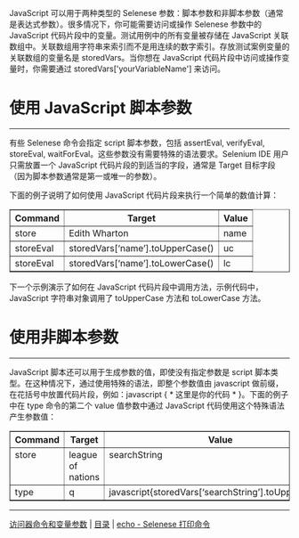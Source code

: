 JavaScript 可以用于两种类型的 Selenese 参数：脚本参数和非脚本参数（通常是表达式参数）。很多情况下，你可能需要访问或操作 Selenese 参数中的JavaScript 代码片段中的变量。测试用例中的所有变量被存储在 JavaScript 关联数组中。关联数组用字符串来索引而不是用连续的数字索引。存放测试案例变量的关联数组的变量名是 storedVars。当你想在 JavaScript 代码片段中访问或操作变量时，你需要通过 storedVars['yourVariableName'] 来访问。

# 使用 JavaScript 脚本参数

---
有些 Selenese 命令会指定 script 脚本参数，包括 assertEval, verifyEval, storeEval, waitForEval。这些参数没有需要特殊的语法要求。Selenium IDE 用户只需放置一个 JavaScript 代码片段的到适当的字段，通常是 Target 目标字段（因为脚本参数通常是第一或唯一的参数）。

下面的例子说明了如何使用 JavaScript 代码片段来执行一个简单的数值计算：

<table class="docutils" border="1">
<thead valign="bottom">
<tr class="row-odd"><th class="head"><strong>Command</strong></th>
<th class="head"><strong>Target</strong></th>
<th class="head"><strong>Value</strong></th>
</tr>
</thead>
<tbody valign="top">
<tr class="row-even"><td>store</td>
<td>Edith Wharton</td>
<td>name</td>
</tr>
<tr class="row-odd"><td>storeEval</td>
<td>storedVars[‘name’].toUpperCase()</td>
<td>uc</td>
</tr>
<tr class="row-even"><td>storeEval</td>
<td>storedVars[‘name’].toLowerCase()</td>
<td>lc</td>
</tr>
</tbody>
</table>

下一个示例演示了如何在 JavaScript 代码片段中调用方法，示例代码中，JavaScript 字符串对象调用了 toUpperCase 方法和 toLowerCase 方法。

# 使用非脚本参数

---
JavaScript 脚本还可以用于生成参数的值，即使没有指定参数是 script 脚本类型。在这种情况下，通过使用特殊的语法，即整个参数值由 javascript 做前缀，在花括号中放置代码片段，例如：javascript { * 这里是你的代码 * }。下面的例子中在 type 命令的第二个 value 值参数中通过 JavaScript 代码使用这个特殊语法产生参数值：

<table class="docutils" border="1">
<thead valign="bottom">
<tr class="row-odd"><th class="head"><strong>Command</strong></th>
<th class="head"><strong>Target</strong></th>
<th class="head"><strong>Value</strong></th>
</tr>
</thead>
<tbody valign="top">
<tr class="row-even"><td>store</td>
<td>league of nations</td>
<td>searchString</td>
</tr>
<tr class="row-odd"><td>type</td>
<td>q</td>
<td>javascript{storedVars[‘searchString’].toUpperCase()}</td>
</tr>
</tbody>
</table>

---
[访问器命令和变量参数](Variables.md) | [目录](README.md) | [echo - Selenese 打印命令](echo.md)
